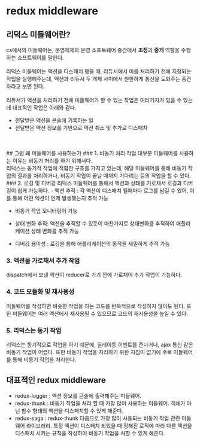 # redux middleware
## 리덕스 미들웨어란?
cs에서의 미들웨어는, 운영체제와 운영 소프트웨어 중간에서 **조정**과 **중개** 역할을 수행하는 소프트웨어를 말한다.
</br>
</br>
리덕스 미들웨어는 액션을 디스패치 했을 때, 리듀서에서 이를 처리하기 전에 지정되는 작업을 실행해주는데, 액션과 리듀서 두 개체 사이에서 원한하게 통신을 도와주는 중간자라고 보면 된다.
</br>
</br>
리듀서가 액션을 처리하기 전에 미들웨어가 할 수 있는 작업은 여러가지가 있을 수 있는데 대표적인 작업은 아래와 같다.
- 전달받은 액션을 콘솔에 기록하는 일
- 전달받은 액션 정보를 기반으로 액션 취소 및 추가로 디스패치
</br>
</br>
## 그럼 왜 미들웨어를 사용하는가
### 1. 비동기 처리 작업
대부분 미들웨어를 사용하는 이유는 비동기 처리를 하기 위해서다.
</br>
리덕스는 동기적 작업에 적합한 구조를 가지고 있는데, 해당 미들웨어를 통해 비동기 작업의 결과를 처리하거나, 비동기 작업이 끝날 때까지 기다리는 등의 작업을 할 수 있다.
### 2. 로깅 및 디버깅
리덕스 미들웨어를 통해서 액션과 상태를 가로채서 로깅과 디버깅이 쉽게 가능하다.
- 액션 추적 : 각 액션이 디스패치 될때마다 로그를 남길 수 있어, 이를 통해 어떤 액션이 언제 발생했는지 추적 가능

- 비동기 작업 모니터링이 가능

- 상태 변화 추적: 액션을 추적할 수 있듯이 마찬가지로 상태변화를 추적하여 애플리케이션 상태 변화를 추적 가능

- 디버깅 용이성 : 로깅을 통해 애플리케이션의 동작을 세밀하게 추적 가능

### 3. 액션을 가로채서 추가 작업
dispatch에서 보낸 액션이 reducer로 가기 전에 가로채어 추가 작업이 가능하다.

### 4. 코드 모듈화 및 재사용성
미들웨어를 작성하면 비슷한 작업을 하는 코드를 반복적으로 작성하지 않아도 된다. 또한 미들웨어는 여러 액션에서 재사용될 수 있으므로 코드의 재사용성을 높일 수 있다.

### 5. 리덕스는 동기 작업
리덕스는 동기적으로 작업을 하기 떄문에, 딜레이등 이벤트를 준다거나, ajax 통신 같은 비동기 작업이 어렵다. 또한 비동기 작업을 처리하기 위한 지침이 없기에 주로 미들웨어를 통해 비동기 작업을 처리한다.

## 대표적인 redux middleware
- redux-logger : 액션 정보를 콘솔에 출력해주는 미들웨어.
- redux-thunk : 비동기 작업을 처리 할 때 가장 많이 사용하는 미들웨어. 객체가 아닌 함수 형태의 액션을 디스패치할 수 있게 해준다.
- redux-saga : redux-thunk 다음으로 가장 많이 사용되는 비동기 작업 관련 미들웨어 라이브러리. 특정 액션이 디스패치 되었을 때 정해진 로직에 따라 다른 액션을 디스패치 시키는 규칙을 작성하여 비동기 작업을 처할 수 있게 해준다.